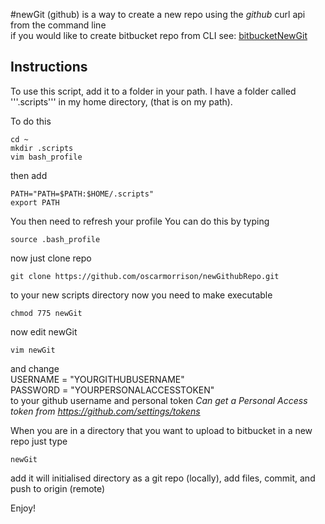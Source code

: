 #newGit (github)
is a way to create a new repo using the *github* curl api from the command line  
if you would like to create bitbucket repo from CLI see: [bitbucketNewGit](https://github.com/oscarmorrison/newBitBucketRepo)  


## Instructions ##

To use this script, add it to a folder in your path. I have a folder called '''.scripts''' in my home directory,
(that is on my path).

To do this 

```
cd ~
mkdir .scripts
vim bash_profile
```

then add 
```
PATH="PATH=$PATH:$HOME/.scripts" 
export PATH
```
You then need to refresh your profile
You can do this by typing
```
source .bash_profile
```
now just clone repo 
```
git clone https://github.com/oscarmorrison/newGithubRepo.git
```
to your new scripts directory
now you need to make executable
```
chmod 775 newGit
```

now edit newGit
```
vim newGit
````
and change  
USERNAME = "YOURGITHUBUSERNAME"  
PASSWORD = "YOURPERSONALACCESSTOKEN"  
to your github username and personal token
*Can get a Personal Access token from https://github.com/settings/tokens*

When you are in a directory that you want to upload to bitbucket in a new repo
just type 

```
newGit
```

add it will initialised directory as a git repo (locally),
add files, commit, and push to origin (remote)


Enjoy!
